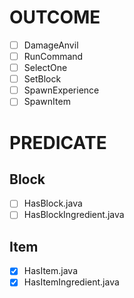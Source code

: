 # OUTCOME

* [ ] DamageAnvil
* [ ] RunCommand
* [ ] SelectOne
* [ ] SetBlock
* [ ] SpawnExperience
* [ ] SpawnItem

# PREDICATE

## Block

* [ ] HasBlock.java
* [ ] HasBlockIngredient.java

## Item

* [X] HasItem.java
* [X] HasItemIngredient.java
